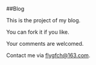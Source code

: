 ##Blog

This is the project of my blog.

You can fork it if you like.

Your comments are welcomed.

Contact me via [flygfch@163.com](flygfch@163.com).
